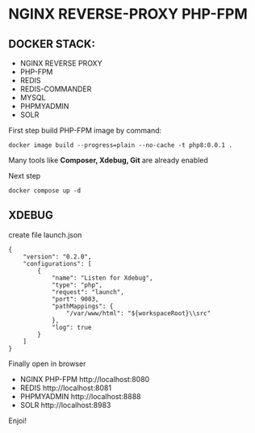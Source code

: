 # NGINX REVERSE-PROXY PHP-FPM

## DOCKER STACK:
- NGINX REVERSE PROXY
- PHP-FPM
- REDIS
- REDIS-COMMANDER
- MYSQL
- PHPMYADMIN
- SOLR

First step build PHP-FPM image by command:

```
docker image build --progress=plain --no-cache -t php8:0.0.1 .
```
Many tools like **Composer, Xdebug, Git** are already enabled

Next step
```
docker compose up -d
```
## XDEBUG
create file launch.json
```
{
    "version": "0.2.0",
    "configurations": [
        {
            "name": "Listen for Xdebug",
            "type": "php",
            "request": "launch",
            "port": 9003,
            "pathMappings": {
                "/var/www/html": "${workspaceRoot}\\src"
            },
            "log": true
        }
    ]
}
```

Finally
open in browser
- NGINX PHP-FPM http://localhost:8080
- REDIS http://localhost:8081
- PHPMYADMIN http://localhost:8888
- SOLR http://localhost:8983

Enjoi!
